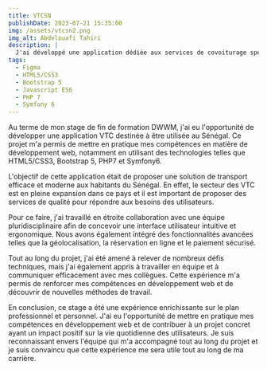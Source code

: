 ```yaml
---
title: VTCSN
publishDate: 2023-07-21 15:35:00
img: /assets/vtcsn2.png
img_alt: Abdelouafi Tahiri
description: |
  J'ai développé une application dédiée aux services de covoiturage spécifiquement pour le Sénégal.
tags:
  - Figma
  - HTML5/CSS3
  - Bootstrap 5
  - Javascript ES6
  - PHP 7
  - Symfony 6
---
```


Au terme de mon stage de fin de formation DWWM, j'ai eu l'opportunité de développer une application VTC destinée à être utilisée au Sénégal. Ce projet m'a permis de mettre en pratique mes compétences en matière de développement web, notamment en utilisant des technologies telles que HTML5/CSS3, Bootstrap 5, PHP7 et Symfony6.

L'objectif de cette application était de proposer une solution de transport efficace et moderne aux habitants du Sénégal. En effet, le secteur des VTC est en pleine expansion dans ce pays et il est important de proposer des services de qualité pour répondre aux besoins des utilisateurs.

Pour ce faire, j'ai travaillé en étroite collaboration avec une équipe pluridisciplinaire afin de concevoir une interface utilisateur intuitive et ergonomique. Nous avons également intégré des fonctionnalités avancées telles que la géolocalisation, la réservation en ligne et le paiement sécurisé.

Tout au long du projet, j'ai été amené à relever de nombreux défis techniques, mais j'ai également appris à travailler en équipe et à communiquer efficacement avec mes collègues. Cette expérience m'a permis de renforcer mes compétences en développement web et de découvrir de nouvelles méthodes de travail.

En conclusion, ce stage a été une expérience enrichissante sur le plan professionnel et personnel. J'ai eu l'opportunité de mettre en pratique mes compétences en développement web et de contribuer à un projet concret ayant un impact positif sur la vie quotidienne des utilisateurs. Je suis reconnaissant envers l'équipe qui m'a accompagné tout au long du projet et je suis convaincu que cette expérience me sera utile tout au long de ma carrière.
